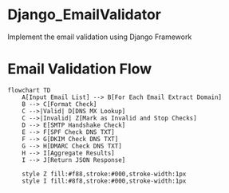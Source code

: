 # Django_EmailValidator
Implement the email validation using Django Framework 

# Email Validation Flow
```mermaid
flowchart TD
    A[Input Email List] --> B[For Each Email Extract Domain]
    B --> C[Format Check]
    C -->|Valid| D[DNS MX Lookup]
    C -->|Invalid| Z[Mark as Invalid and Stop Checks]
    D --> E[SMTP Handshake Check]
    E --> F[SPF Check DNS TXT]
    F --> G[DKIM Check DNS TXT]
    G --> H[DMARC Check DNS TXT]
    H --> I[Aggregate Results]
    I --> J[Return JSON Response]

    style Z fill:#f88,stroke:#000,stroke-width:1px
    style I fill:#8f8,stroke:#000,stroke-width:1px



